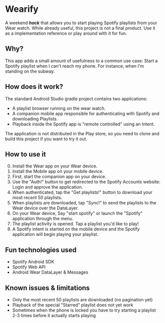 # Wearify

A weekend _**hack**_ that allows you to start playing Spotify playlists from your Wear watch. While already useful, this project is not a final product. Use it as a implementation reference or play around with it for fun. 

## Why?

This app adds a small amount of usefulness to a common use case: Start a Spotify playlist when I can't reach my phone. For instance, when I'm standing on the subway. 

## How does it work? 

The standard Android Studio gradle project contains two applications: 

* A playlist browser running on the wear watch.
* A companion mobile app responsible for authenticating with Spotify and downloading Playlists.
* Playback inside the Spotify app is "remote controlled" using an Intent.

The application is not distributed in the Play store, so you need to clone and build this project if you want to try it out. 

## How to use it

0. Install the Wear app on your Wear device. 
1. Install the Mobile app on your mobile device.
2. First, start the companion app on your device.
3. Use the "Auth!" button to get redirected to the Spotify Accounts website: Login and approve the application.
4. When authenticated, tap the "Get playlists!" button to download your most recent 50 playlists.
5. When playlists are downloaded, tap "Sync!" to send the playlists to the Wear device over the DataLayer.
6. On your Wear device, Say "start spotify" or launch the "Spotify" application through the menu.
7. The playlist activity is opened. Tap a playlist you'd like to play!
8. A Spotify intent is started on the mobile device and the Spotify application will begin playing your playlist.

## Fun technologies used

* Spotify Android SDK
* Spotify Web API
* Android Wear DataLayer & Messages

## Known issues & limitations

* Only the most recent 50 playlists are downloaded (no pagination yet)
* Playback of the special "Starred" playlist does not yet work
* Sometimes when the phone is locked you have to try starting a playlist 2-3 times before it actually starts playing
